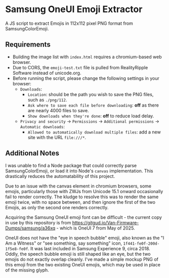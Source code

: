 # Samsung OneUI Emoji Extractor
A JS script to extract Emojis in 112x112 pixel PNG format from SamsungColorEmoji.  

## Requirements
 - Building the image list with `index.html` requires a chromium-based web browser.
 - Due to CORS, the `emoji-test.txt` file is pulled from RealityRipple Software instead of unicode.org.
 - Before running the script, please change the following settings in your browser:
   - `Downloads`:
     - `Location`: should be the path you wish to save the PNG files, such as `./png/112`.
     - `Ask where to save each file before downloading`: **off** as there are nearly 4000 files to save.
     - `Show downloads when they're done`: **off** to reduce load delay.
   - `Privacy and security` -> `Permissions` -> `Additional permissions` -> `Automatic downloads`:
     - `Allowed to automatically download multiple files`: add a new site with the URL `file:///*`.

## Additional Notes
I was unable to find a Node package that could correctly parse SamsungColorEmoji, or load it into Node's `canvas` implementation. This drastically reduces the automatability of this project.

Due to an issue with the canvas element in chromium browsers, some emojis, particularly those with ZWJs from Unicode 15.1 onward occasionally fail to render correctly. The kludge to resolve this was to render the same emoji twice, with no space between, and then ignore the first of the two Emojis, as only the second one renders correctly.  

Acquiring the Samsung OneUI emoji font can be difficult - the current copy in use by this repository is from https://gitgud.io/Van-Firmware-Dumps/samsung/a36xq - which is OneUI 7 from May of 2025.  

OneUI does not have the "eye in speech bubble" emoji, also known as the "I Am a Witness" or "see something, say something" icon, `1f441-fe0f-200d-1f5e8-fe0f`. It was last included in Samsung Experience 9, circa 2018. Oddly, the speech bubble emoji is still shaped like an eye, but the two emojis do not exactly overlap cleanly. I've made a simple mockup PNG of this emoji from the two existing OneUI emojis, which may be used in place of the missing glyph.